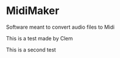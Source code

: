 # MidiMaker

Software meant to convert audio files to Midi

This is a  test made by Clem

This is a second test